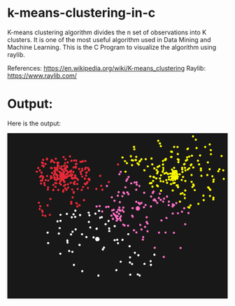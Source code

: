 # k-means-clustering-in-c

K-means clustering algorithm divides the n set of observations into K clusters. It is one of the most useful algorithm used in Data Mining and Machine Learning. This is the C Program to visualize the algorithm using raylib.

References: https://en.wikipedia.org/wiki/K-means_clustering
Raylib: https://www.raylib.com/

# Output:
Here is the output:

![Output](build/screenshot.png)
